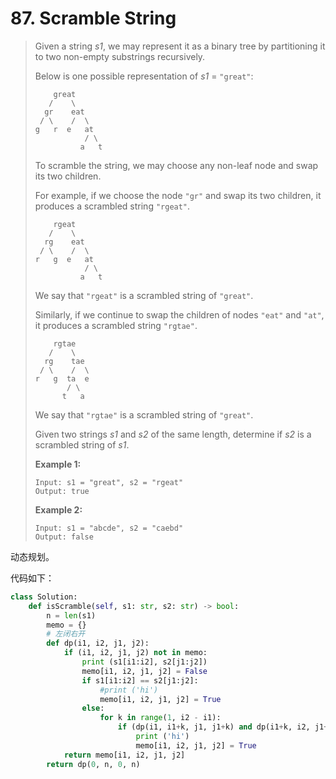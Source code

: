 # 87. Scramble String

> Given a string *s1*, we may represent it as a binary tree by partitioning it to two non-empty substrings recursively.
>
> Below is one possible representation of *s1* = `"great"`:
>
> ```
>     great
>    /    \
>   gr    eat
>  / \    /  \
> g   r  e   at
>            / \
>           a   t
> ```
>
> To scramble the string, we may choose any non-leaf node and swap its two children.
>
> For example, if we choose the node `"gr"` and swap its two children, it produces a scrambled string `"rgeat"`.
>
> ```
>     rgeat
>    /    \
>   rg    eat
>  / \    /  \
> r   g  e   at
>            / \
>           a   t
> ```
>
> We say that `"rgeat"` is a scrambled string of `"great"`.
>
> Similarly, if we continue to swap the children of nodes `"eat"` and `"at"`, it produces a scrambled string `"rgtae"`.
>
> ```
>     rgtae
>    /    \
>   rg    tae
>  / \    /  \
> r   g  ta  e
>        / \
>       t   a
> ```
>
> We say that `"rgtae"` is a scrambled string of `"great"`.
>
> Given two strings *s1* and *s2* of the same length, determine if *s2* is a scrambled string of *s1*.
>
> **Example 1:**
>
> ```
> Input: s1 = "great", s2 = "rgeat"
> Output: true
> ```
>
> **Example 2:**
>
> ```
> Input: s1 = "abcde", s2 = "caebd"
> Output: false
> ```

动态规划。

代码如下：

```python
class Solution:
    def isScramble(self, s1: str, s2: str) -> bool:
        n = len(s1)
        memo = {}
        # 左闭右开
        def dp(i1, i2, j1, j2):            
            if (i1, i2, j1, j2) not in memo:
                print (s1[i1:i2], s2[j1:j2])
                memo[i1, i2, j1, j2] = False
                if s1[i1:i2] == s2[j1:j2]:
                    #print ('hi')
                    memo[i1, i2, j1, j2] = True
                else:
                    for k in range(1, i2 - i1):
                        if (dp(i1, i1+k, j1, j1+k) and dp(i1+k, i2, j1+k, j2)) or (dp(i1, i1+k, j2-1-k, j2-1) and dp(i2-1-k, i2-1, j1, j1+k)):
                            print ('hi')
                            memo[i1, i2, j1, j2] = True
            return memo[i1, i2, j1, j2]
        return dp(0, n, 0, n)
```

